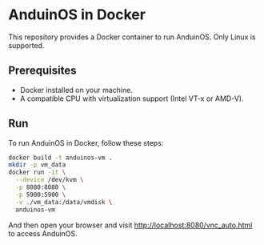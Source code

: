 # AnduinOS in Docker

This repository provides a Docker container to run AnduinOS. Only Linux is supported.

## Prerequisites

- Docker installed on your machine.
- A compatible CPU with virtualization support (Intel VT-x or AMD-V).

## Run

To run AnduinOS in Docker, follow these steps:

```bash
docker build -t anduinos-vm .
mkdir -p vm_data
docker run -it \
  --device /dev/kvm \
  -p 8080:8080 \
  -p 5900:5900 \
  -v ./vm_data:/data/vmdisk \
  anduinos-vm
```

And then open your browser and visit [http://localhost:8080/vnc_auto.html](http://localhost:8080/vnc_auto.html) to access AnduinOS.

<!-- ```bash
sudo docker build -t anduinos-vm .

rm -rf vm_data
mkdir -p vm_data
sudo docker rm -f aa || true
sudo docker run -it --name aa \
  --device /dev/kvm \
  -p 8080:8080 \
  -p 5900:5900 \
  -v ./vm_data:/data/vmdisk \
  anduinos-vm
``` -->
